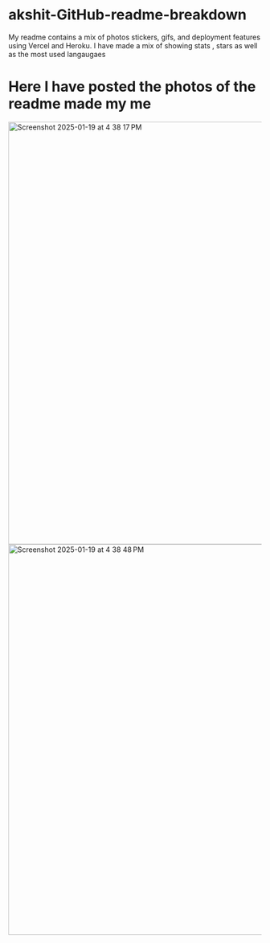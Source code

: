 # akshit-GitHub-readme-breakdown
My readme contains a mix of photos stickers, gifs, and deployment features using Vercel and Heroku. I have made a mix of showing stats , stars as well as the most used langaugaes

# Here I have posted the photos of the readme made my me


<img width="840" alt="Screenshot 2025-01-19 at 4 38 17 PM" src="https://github.com/user-attachments/assets/105109d8-116f-46bf-95a8-2044f230199e" />
<img width="777" alt="Screenshot 2025-01-19 at 4 38 48 PM" src="https://github.com/user-attachments/assets/6d3c5447-cc1e-4a18-9fb2-ba889ac7ad2c" />
